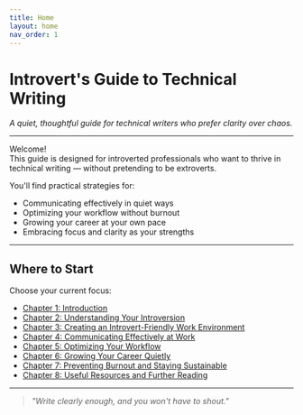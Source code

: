 ```yaml
---
title: Home
layout: home
nav_order: 1
---
```


# Introvert's Guide to Technical Writing

_A quiet, thoughtful guide for technical writers who prefer clarity over chaos._

---

Welcome!  
This guide is designed for introverted professionals who want to thrive in technical writing — without pretending to be extroverts.

You'll find practical strategies for:

- Communicating effectively in quiet ways  
- Optimizing your workflow without burnout  
- Growing your career at your own pace  
- Embracing focus and clarity as your strengths

---

## Where to Start

Choose your current focus:

- [Chapter 1: Introduction](docs/chapter-1-introduction.md)
- [Chapter 2: Understanding Your Introversion](docs/chapter-2-understanding-introversion.md)
- [Chapter 3: Creating an Introvert-Friendly Work Environment](docs/chapter-3-work-environment.md)
- [Chapter 4: Communicating Effectively at Work](docs/chapter-4-communication.md)
- [Chapter 5: Optimizing Your Workflow](docs/chapter-5-workflow.md)
- [Chapter 6: Growing Your Career Quietly](docs/chapter-6-career-growth.md)
- [Chapter 7: Preventing Burnout and Staying Sustainable](docs/chapter-7-burnout.md)
- [Chapter 8: Useful Resources and Further Reading](docs/chapter-8-resources.md)

---

> _"Write clearly enough, and you won't have to shout."_

